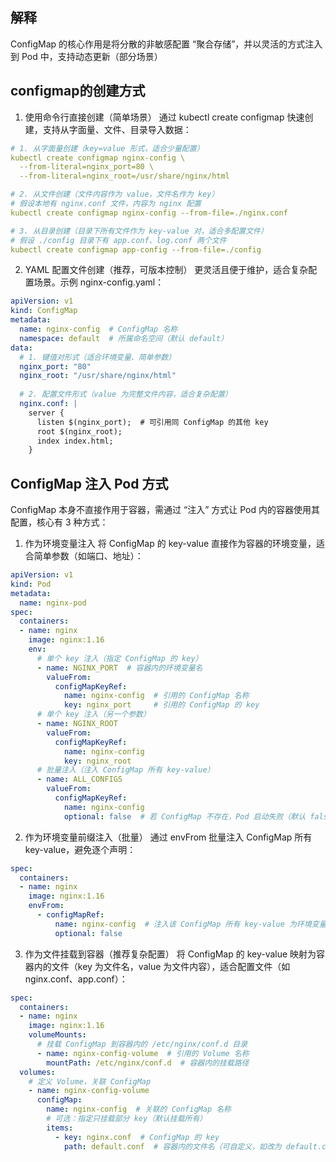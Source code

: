 ## 解释
ConfigMap 的核心作用是将分散的非敏感配置 “聚合存储”，并以灵活的方式注入到 Pod 中，支持动态更新（部分场景）

## configmap的创建方式
1. 使用命令行直接创建（简单场景）
通过 kubectl create configmap 快速创建，支持从字面量、文件、目录导入数据：
```yaml
# 1. 从字面量创建（key=value 形式，适合少量配置）
kubectl create configmap nginx-config \
  --from-literal=nginx_port=80 \
  --from-literal=nginx_root=/usr/share/nginx/html

# 2. 从文件创建（文件内容作为 value，文件名作为 key）
# 假设本地有 nginx.conf 文件，内容为 nginx 配置
kubectl create configmap nginx-config --from-file=./nginx.conf

# 3. 从目录创建（目录下所有文件作为 key-value 对，适合多配置文件）
# 假设 ./config 目录下有 app.conf、log.conf 两个文件
kubectl create configmap app-config --from-file=./config
```

2. YAML 配置文件创建（推荐，可版本控制）
更灵活且便于维护，适合复杂配置场景。示例 nginx-config.yaml：
```yaml
apiVersion: v1
kind: ConfigMap
metadata:
  name: nginx-config  # ConfigMap 名称
  namespace: default  # 所属命名空间（默认 default）
data:
  # 1. 键值对形式（适合环境变量、简单参数）
  nginx_port: "80"
  nginx_root: "/usr/share/nginx/html"
  
  # 2. 配置文件形式（value 为完整文件内容，适合复杂配置）
  nginx.conf: |
    server {
      listen $(nginx_port);  # 可引用同 ConfigMap 的其他 key
      root $(nginx_root);
      index index.html;
    }
```

## ConfigMap 注入 Pod 方式
ConfigMap 本身不直接作用于容器，需通过 “注入” 方式让 Pod 内的容器使用其配置，核心有 3 种方式：
1. 作为环境变量注入
将 ConfigMap 的 key-value 直接作为容器的环境变量，适合简单参数（如端口、地址）：
```yaml
apiVersion: v1
kind: Pod
metadata:
  name: nginx-pod
spec:
  containers:
  - name: nginx
    image: nginx:1.16
    env:
      # 单个 key 注入（指定 ConfigMap 的 key）
      - name: NGINX_PORT  # 容器内的环境变量名
        valueFrom:
          configMapKeyRef:
            name: nginx-config  # 引用的 ConfigMap 名称
            key: nginx_port     # 引用的 ConfigMap 的 key
      # 单个 key 注入（另一个参数）
      - name: NGINX_ROOT
        valueFrom:
          configMapKeyRef:
            name: nginx-config
            key: nginx_root
      # 批量注入（注入 ConfigMap 所有 key-value）
      - name: ALL_CONFIGS
        valueFrom:
          configMapKeyRef:
            name: nginx-config
            optional: false  # 若 ConfigMap 不存在，Pod 启动失败（默认 false）
```

2. 作为环境变量前缀注入（批量）
通过 envFrom 批量注入 ConfigMap 所有 key-value，避免逐个声明：
```yaml
spec:
  containers:
  - name: nginx
    image: nginx:1.16
    envFrom:
      - configMapRef:
          name: nginx-config  # 注入该 ConfigMap 所有 key-value 为环境变量
          optional: false
```

3. 作为文件挂载到容器（推荐复杂配置）
将 ConfigMap 的 key-value 映射为容器内的文件（key 为文件名，value 为文件内容），适合配置文件（如 nginx.conf、app.conf）：
```yaml
spec:
  containers:
  - name: nginx
    image: nginx:1.16
    volumeMounts:
      # 挂载 ConfigMap 到容器内的 /etc/nginx/conf.d 目录
      - name: nginx-config-volume  # 引用的 Volume 名称
        mountPath: /etc/nginx/conf.d  # 容器内的挂载路径
  volumes:
    # 定义 Volume，关联 ConfigMap
    - name: nginx-config-volume
      configMap:
        name: nginx-config  # 关联的 ConfigMap 名称
        # 可选：指定只挂载部分 key（默认挂载所有）
        items:
          - key: nginx.conf  # ConfigMap 的 key
            path: default.conf  # 容器内的文件名（可自定义，如改为 default.conf）
```